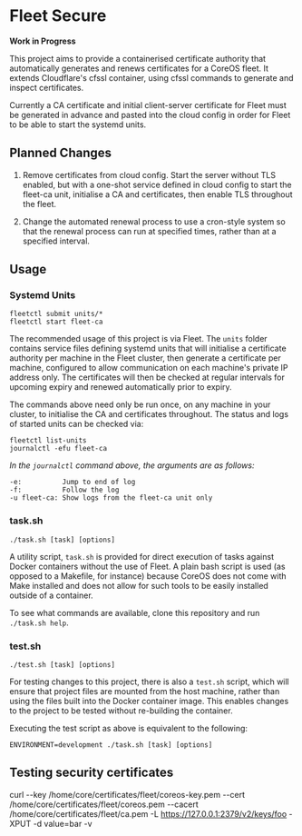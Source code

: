 # Fleet Secure
**Work in Progress**

This project aims to provide a containerised certificate authority that automatically generates and renews certificates for a CoreOS fleet. It extends Cloudflare's cfssl container, using cfssl commands to generate and inspect certificates.

Currently a CA certificate and initial client-server certificate for Fleet must be generated in advance and pasted into the cloud config in order for Fleet to be able to start the systemd units.
 
## Planned Changes
 
1. Remove certificates from cloud config. Start the server without TLS enabled, but with a one-shot service defined in cloud config to start the fleet-ca unit, initialise a CA and certificates, then enable TLS throughout the fleet.

2. Change the automated renewal process to use a cron-style system so that the renewal process can run at specified times, rather than at a specified interval.

## Usage

### Systemd Units
```
fleetctl submit units/*
fleetctl start fleet-ca
```

The recommended usage of this project is via Fleet. The `units` folder contains service files defining systemd units that will initialise a certificate authority per machine in the Fleet cluster, then generate a certificate per machine, configured to allow communication on each machine's private IP address only. The certificates will then be checked at regular intervals for upcoming expiry and renewed automatically prior to expiry.

The commands above need only be run once, on any machine in your cluster, to initialise the CA and certificates throughout. The status and logs of started units can be checked via:
```
fleetctl list-units
journalctl -efu fleet-ca
```
*In the `journalctl` command above, the arguments are as follows:*
```
-e:          Jump to end of log
-f:          Follow the log
-u fleet-ca: Show logs from the fleet-ca unit only
```

### task.sh
```
./task.sh [task] [options]
```

A utility script, `task.sh` is provided for direct execution of tasks against Docker containers without the use of Fleet. A plain bash script is used (as opposed to a Makefile, for instance) because CoreOS does not come with Make installed and does not allow for such tools to be easily installed outside of a container.

To see what commands are available, clone this repository and run `./task.sh help`.

### test.sh
```
./test.sh [task] [options]
```

For testing changes to this project, there is also a `test.sh` script, which will ensure that project files are mounted from the host machine, rather than using the files built into the Docker container image. This enables changes to the project to be tested without re-building the container.

Executing the test script as above is equivalent to the following:
```
ENVIRONMENT=development ./task.sh [task] [options]
```

## Testing security certificates
curl --key /home/core/certificates/fleet/coreos-key.pem --cert /home/core/certificates/fleet/coreos.pem --cacert /home/core/certificates/fleet/ca.pem -L https://127.0.0.1:2379/v2/keys/foo -XPUT -d value=bar -v

